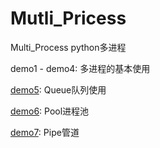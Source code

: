 # Mutli_Pricess
Multi_Process python多进程

demo1 - demo4: 多进程的基本使用

[demo5](https://github.com/FLBa9762/Mutli_Process/blob/main/demo5.py): Queue队列使用

[demo6](https://github.com/FLBa9762/Mutli_Process/blob/main/demo6.py): Pool进程池

[demo7](https://github.com/FLBa9762/Mutli_Process/blob/main/demo7.py): Pipe管道 
